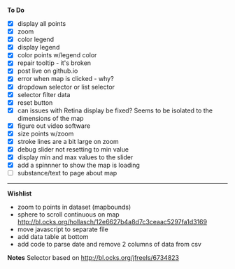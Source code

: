 **To Do**
- [x] display all points
- [x] zoom
- [x] color legend
- [x] display legend
- [x] color points w/legend color
- [x] repair tooltip - it's broken
- [x] post live on github.io
- [x] error when map is clicked - why?
- [x] dropdown selector or list selector
- [x] selector filter data
- [x] reset button
- [x] can issues with Retina display be fixed? Seems to be isolated to the dimensions of the map
- [x] figure out video software
- [x] size points w/zoom  
- [x] stroke lines are a bit large on zoom
- [x] debug slider not resetting to min value
- [x] display min and max values to the slider
- [x] add a spinnner to show the map is loading
- [ ] substance/text to page about map
---
**Wishlist**
* zoom to points in dataset (mapbounds)
* sphere to scroll continuous on map
 http://bl.ocks.org/hollasch/12e6627b4a8d7c3ceaac5297fa1d3169
* move javascript to separate file
* add data table at bottom
* add code to parse date and remove 2 columns of data from csv

**Notes**
Selector based on http://bl.ocks.org/jfreels/6734823
